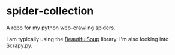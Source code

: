 spider-collection
=================

A repo for my python web-crawling spiders.

I am typically using the [BeautifulSoup](http://www.crummy.com/software/BeautifulSoup/bs4/doc/) library. I'm also looking into Scrapy.py.
